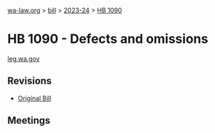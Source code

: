 [wa-law.org](/) > [bill](/bill/) > [2023-24](/bill/2023-24/) > [HB 1090](/bill/2023-24/hb/1090/)

# HB 1090 - Defects and omissions
[leg.wa.gov](https://app.leg.wa.gov/billsummary?BillNumber=1090&Year=2023&Initiative=false)

## Revisions
* [Original Bill](1/)

## Meetings